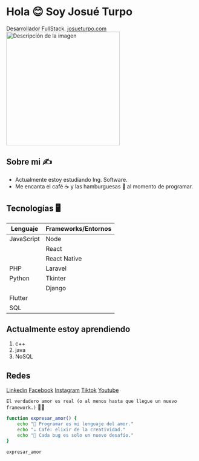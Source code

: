 # Hola 😊 Soy Josué Turpo
Desarrollador FullStack. [josueturpo.com](https://dev.josueturpo.com/)  
<img src="https://media.tenor.com/k_FD58xnsicAAAAj/work-internet.gif" alt="Descripción de la imagen" width="300"/>


## Sobre mi ✍️
- Actualmente estoy estudiando Ing. Software.
- Me encanta el café ☕ y las hamburguesas 🍔 al momento de programar.

## Tecnologías 🖥️
| Lenguaje    | Frameworks/Entornos       |
|-------------|---------------------------|
| JavaScript  | Node                      |
|             | React                     |
|             | React Native              |
| PHP         | Laravel                   |
| Python      | Tkinter                   |
|             | Django                    |
| Flutter     |                           |
| SQL         |                           |

## Actualmente estoy aprendiendo
1. c++
2. java
3. NoSQL

## Redes 
[Linkedin](https://www.linkedin.com/in/xosueturpo/)
[Facebook](https://facebook.com/xosueturpo/)
[Instagram](https://instagram.com/xosueturpo/)
[Tiktok](https://tiktok.com/@xosueturpo/)
[Youtube](https://youtube.com/xosue_turpo/)

`El verdadero amor es real (o al menos hasta que llegue un nuevo framework.)` 🤙😄

```bash
function expresar_amor() {
    echo "💖 Programar es mi lenguaje del amor."
    echo "☕ Café: elixir de la creatividad."
    echo "🐞 Cada bug es solo un nuevo desafío."
}

expresar_amor
